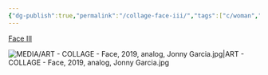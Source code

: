 ```yaml
---
{"dg-publish":true,"permalink":"/collage-face-iii/","tags":["c/woman","c/fromage","collage/year-2019","c/face","collage/analog","collage/landscape"],"created":"2024-06-28T12:56:49.000-04:00","updated":"2025-08-27T15:53:41.601-04:00"}
---
```



[Face III](https://www.instagram.com/p/B4qQt0QhK2U/)

![MEDIA/ART - COLLAGE - Face, 2019, analog, Jonny Garcia.jpg|ART - COLLAGE - Face, 2019, analog, Jonny Garcia.jpg](/img/user/MEDIA/ART%20-%20COLLAGE%20-%20Face,%202019,%20analog,%20Jonny%20Garcia.jpg)
